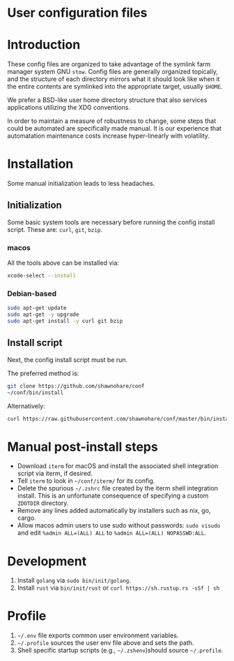 # User configuration files

# Introduction

These config files are organized to take advantage of the symlink farm manager
system GNU `stow`.  Config files are generally organized topically, and the
structure of each directory mirrors what it should look like when it the entire
contents are symlinked into the appropriate target, usually `$HOME`.

We prefer a BSD-like user home directory structure that also services
applications utilizing the XDG conventions.

In order to maintain a measure of robustness to change, some steps that could
be automated are specifically made manual. It is our experience that
automatation maintenance costs increase hyper-linearly with volatility.


# Installation

Some manual initialization leads to less headaches.

## Initialization

Some basic system tools are necessary before running the config install script.
These are: `curl`, `git`, `bzip`.  

### macos

All the tools above can be installed via:

```bash
xcode-select --install
```

### Debian-based

```bash
sudo apt-get update
sudo apt-get -y upgrade
sudo apt-get install -y curl git bzip
```

## Install script

Next, the config install script must be run. 

The preferred method is:
```bash
git clone https://github.com/shawnohare/conf
~/conf/bin/install
```

Alternatively:
```bash
curl https://raw.githubusercontent.com/shawnohare/conf/master/bin/install | bash
```

#  Manual post-install steps

- Download `iterm` for macOS and install the associated shell integration
  script via iterm, if desired.
- Tell `iterm` to look in `~/conf/iterm/` for its config.
- Delete the spurious `~/.zshrc` file created by the iterm shell integration
  install. This is an unfortunate consequence of specifying a custom
  `ZDOTDIR` directory.
- Remove any lines added automatically by installers such as nix, go, cargo.
- Allow macos admin users to use sudo without passwords: `sudo visudo` and
  edit `%admin ALL=(ALL) ALL` to `%admin ALL=(ALL) NOPASSWD:ALL`.


# Development

1. Install `golang` via `sudo bin/init/golang`. 
1. Install `rust` via `bin/init/rust` or `curl https://sh.rustup.rs -sSf | sh`


# Profile 

1. `~/.env` file exports common user environment variables.
2. `~/.profile` sources the user env file above and sets the path.
3. Shell specific startup scripts (e.g., `~/.zshenv`)should source `~/.profile`.
